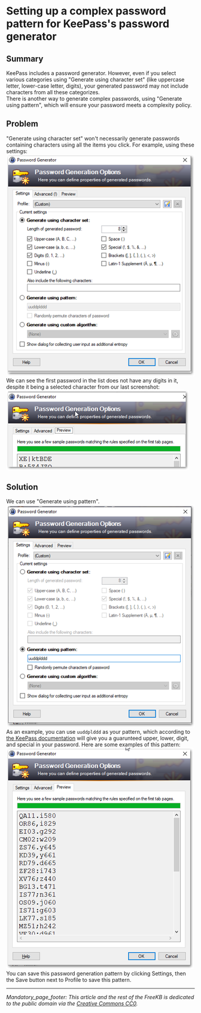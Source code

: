 # Setting up a complex password pattern for KeePass's password generator

## Summary
KeePass includes a password generator.  However, even if you select various categories using "Generate using character set" (like uppercase letter, lower-case letter, digits), your generated password may not include characters from all these categorizes.  
There is another way to generate complex passwords, using "Generate using pattern", which will ensure your password meets a complexity policy.  

## Problem
"Generate using character set" won't necessarily generate passwords containing characters using all the items you click.  For example, using these settings:  
![generate using character set screenshot](generate_using_character_set.png)  
We can see the first password in the list does not have any digits in it, despite it being a selected character from our last screenshot:  
![problematic password](problem_password.png)  

## Solution
We can use "Generate using pattern".  
![generate using pattern screenshot](generate_using_pattern.png)  
As an example, you can use `uuddplddd` as your pattern, which according to [the KeePass documentation](https://keepass.info/help/base/pwgenerator.html) will give you a guarunteed upper, lower, digit, and special in your password.  Here are some examples of this pattern:  
![pattern passwords](pattern_passwords.png)  
You can save this password generation pattern by clicking Settings, then the Save button next to Profile to save this pattern.



***
_Mandatory_page_footer: This article and the rest of the FreeKB is dedicated to the public domain via the [Creative Commons CC0](../LICENSE.md)._

